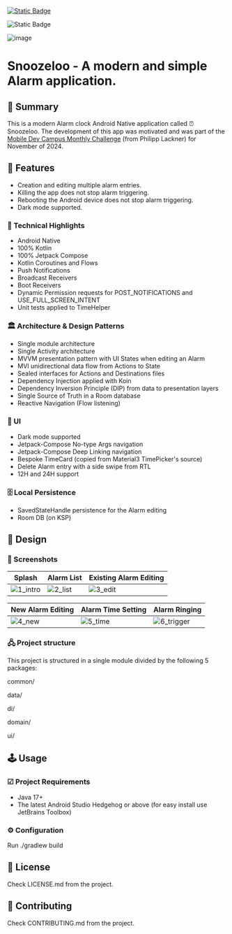 [![Static Badge](https://img.shields.io/badge/release%20-%20v1.0%20-%20%231082C3)](https://github.com/revs87/snoozeloo-and/releases/tag/v1.0)

![Static Badge](https://img.shields.io/badge/License%20-%20Apache%202.0%20-%20%231082C3)

![image](https://img.shields.io/badge/Kotlin-0095D5?&style=for-the-badge&logo=kotlin&logoColor=white)

# Snoozeloo - A modern and simple Alarm application.

## 📜 Summary

This is a modern Alarm clock Android Native application called ⏰ Snoozeloo.
The development of this app was motivated and was part of
the [Mobile Dev Campus Monthly Challenge](https://pl-coding.com/campus/) (from Philipp Lackner) for
November of 2024.

## 📌 Features

- Creation and editing multiple alarm entries.
- Killing the app does not stop alarm triggering.
- Rebooting the Android device does not stop alarm triggering.
- Dark mode supported.

### 🚀 Technical Highlights

- Android Native
- 100% Kotlin
- 100% Jetpack Compose
- Kotlin Coroutines and Flows
- Push Notifications
- Broadcast Receivers
- Boot Receivers
- Dynamic Permission requests for POST_NOTIFICATIONS and USE_FULL_SCREEN_INTENT
- Unit tests applied to TimeHelper

### 🏛️ Architecture & Design Patterns

- Single module architecture
- Single Activity architecture
- MVVM presentation pattern with UI States when editing an Alarm
- MVI unidirectional data flow from Actions to State
- Sealed interfaces for Actions and Destinations files
- Dependency Injection applied with Koin
- Dependency Inversion Principle (DIP) from data to presentation layers
- Single Source of Truth in a Room database
- Reactive Navigation (Flow listening)

### 📲 UI

- Dark mode supported
- Jetpack-Compose No-type Args navigation
- Jetpack-Compose Deep Linking navigation
- Bespoke TimeCard (copied from Material3 TimePicker's source)
- Delete Alarm entry with a side swipe from RTL
- 12H and 24H support

### 🗄️ Local Persistence

- SavedStateHandle persistence for the Alarm editing
- Room DB (on KSP)

## 🎨 Design

### 📸 Screenshots

| Splash                                                                                      | Alarm List                                                                                 | Existing Alarm Editing                                                                     |
|---------------------------------------------------------------------------------------------|--------------------------------------------------------------------------------------------|--------------------------------------------------------------------------------------------|
| ![1_intro](https://github.com/user-attachments/assets/9ce9bffa-cf92-4ece-99e7-384f4a116707) | ![2_list](https://github.com/user-attachments/assets/65859df0-f78d-46f6-b57f-03a15903851f) | ![3_edit](https://github.com/user-attachments/assets/939b189e-ee8d-4bc2-8cab-78b23fff8e9e) |

| New Alarm Editing                                                                         | Alarm Time Setting                                                                         | Alarm Ringing                                                                                 |
|-------------------------------------------------------------------------------------------|--------------------------------------------------------------------------------------------|-----------------------------------------------------------------------------------------------|
| ![4_new](https://github.com/user-attachments/assets/09ffcf37-f1ed-47a1-bb83-3b8781baacc3) | ![5_time](https://github.com/user-attachments/assets/4dcdf2f3-5dcf-4f40-a219-78d7558f4f7d) | ![6_trigger](https://github.com/user-attachments/assets/6b41b53e-4935-429e-b162-a6bf60a681a2) |

### 🖧 Project structure

This project is structured in a single module divided by the following 5 packages:

common/

data/

di/

domain/

ui/

## 🕹️ Usage

### ☑ Project Requirements

- Java 17+
- The latest Android Studio Hedgehog or above (for easy install use JetBrains Toolbox)

### ⚙️ Configuration

Run ./gradlew build

## 🧾 License

Check LICENSE.md from the project.

## 🤝 Contributing

Check CONTRIBUTING.md from the project.
